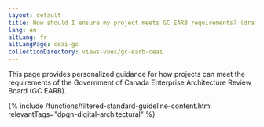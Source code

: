 ```yaml
---
layout: default
title: How should I ensure my project meets GC EARB requirements? (draft)
lang: en
altLang: fr
altLangPage: ceai-gc
collectionDirectory: views-vues/gc-earb-ceai
---
```


This page provides personalized guidance for how projects can meet the requirements of the Government of Canada Enterprise Architecture Review Board (GC EARB).

{% include /functions/filtered-standard-guideline-content.html relevantTags="dpgn-digital-architectural" %}
